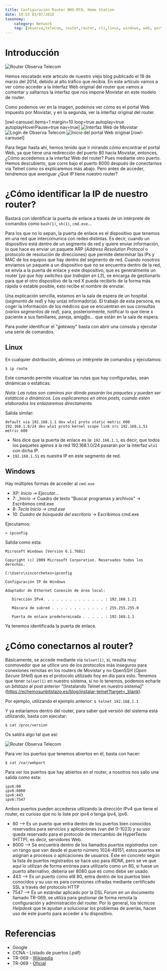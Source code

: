 ```yaml
---
title: Configuración Router BHS-RTA, Home Station
date: 10:53 03/07/2018
taxonomy: 
	category: Network
	tag: [observa,telecom, router,router, cli,linux, windows, web, portal]
---
```


# Introducción
![](router/fisico.jpg "Router Observa Telecom")

Hemos rescatado este artículo de nuestro viejo blog publicado el 19 de marzo del 2014, debido al alto tráfico que recibía. En este artículo vamos a ver cómo acceder a la interfaz Web original del router que vamos a comentar y saltarnos la interfaz que nos impone Movistar en este modelo de router.

Como podemos ver en la imagen, podemos ver cómo es el portal Web impuesto por Movistar, y en la segunda, ver la interfaz original del router.

[owl-carousel items=1 margin=10 loop=true autoplay=true autoplayHoverPause=true nav=true]
![](router/mov_web.png "Interfaz Web de Movistar")
![](router/web_org.png "Login de Observa Telecom")
![](router/web_org_2.png "Inicio del portal Web original")
[/owl-carousel]

Para llegar hasta ahí, hemos tenido que ir mirando cómo encontrar el portal Web, ya que tiene una redirección del puerto 80 hacia Movistar, entonces, ¿Cómo accedemos a la interfaz Web del router? Pues mediante otro puerto. Hemos descubierto, que corre bajo el puerto 8000 después de conectarnos via Telnet como os explicaremos más abajo.
Pero antes de acceder, tendremos que averiguar ¿Qué IP tiene nuestro router?

# ¿Cómo identificar la IP de nuestro router?

Bastará con identificar la puerta de enlace a través de un intérprete de comandos como `bash(1)`, `sh(1)`, `cmd.exe`... 

Para los que no lo sepan, la puerta de enlace es el dispositivo que tenemos en una red que intercomunica con redes distintas. Es decir, cuando un dispositivo está dentro de un segmento de red y quiere enviar información, lo que hace es enviar un paquete ARP (_Address Resolution Protocol_ o protocolo de resolución de direcciones) que permite determinar las IPs y MAC de los equipos que hay dentro del segmento de red. Cuando nosotros enviamos un paquete a un dispositivo que no se encuentra dentro de la red, se envía a la puerta de enlace y este dispositivo, que es generalmente un router (_ya que hay switches que trabajan en L3_), se encarga de gestionarlo para que el otro dispositivo de la red X pueda recibirlo de la forma más rápida o estable posible, esto recibe el nombre de enrutar.

Una explicación sencilla, estamos en la sala de espera de un hospital (_segmento de red_) y hay un(a) informador(a). El trabajo de esta persona, es coger la información de los médicos que se encuentran en sus consultas (_varios segmentos de red_), para, posteriormente, notificar lo que tiene x paciente a sus familiares, pareja, amig@s... que están en la sala de espera. 

Para poder identificar el "_gateway_" basta con abrir una consola y ejecutar una serie de comandos.

## Linux
En cualquier distribución, abrimos un intérprete de comandos y ejecutamos:
```
$ ip route
```
Este comando permite visualizar las rutas que hay configuradas, sean dinámicas o estáticas. 

_Nota: Las rutas son caminos por dónde pasarán los paquetes y pueden ser estáticos o dinámicos. Los explicaremos en otros posts, cuando estén elaborados los enlazaremos directamente._

Salida similar:
```
default via 192.168.1.1 dev wlo1 proto static metric 600 
192.168.1.0/24 dev wlo1 proto kernel scope link src 192.168.1.51 metric 600 
```

 * Nos dice que la puerta de enlace es la: `192.168.1.1`, es decir, que todos los paquetes ajenos a la red 192.168.1.0/24 pasarán por la interfaz `wlo1` con dicha IP.
 * `192.168.1.51` es nuestra IP en este segmento de red.

## Windows
Hay múltiples formas de acceder al `cmd.exe`

 * XP: _Inicio -> Ejecutar..._
 * 7: _Inicio -> Cuadro de texto "Buscar programas y archivos" -> Escribimos cmd.exe
 * 8: _Tecla Inicio -> cmd.exe_
 * 10: _Cuadro de búsqueda del escritorio_ -> Escribimos cmd.exe

Ejecutamos:
```
> ipconfig
```

Salida como esta:
```
Microsoft Windows [Versión 6.1.7601]

Copyright (c) 2009 Microsoft Corporation. Reservados todos los derechos.

C:\Users\sincorchetes>ipconfig

Configuración IP de Windows

Adaptador de Ethernet Conexión de área local:

   Dirección IPv4. . . . . . . . . . . . . . : 192.168.1.21

   Máscara de subred . . . . . . . . . . . . : 255.255.255.0

   Puerta de enlace predeterminada . . . . . : 192.168.1.1
```

Ya tenemos identificada la puerta de enlace.

# ¿Cómo conectarnos al router?

Básicamente, se accede mediante via `telnet(1)`, si, resulta muy conmovedor que se utilice uno de los protocolos más inseguros para conexiones remotas en los routers de Movistar y no OpenSSH (_Open Secure SHell_) que es el protocolo utilizado hoy en día para esto. Tenemos que tener `telnet(1)` en nuestro sistema, si no lo tenemos, podemos echarle un _bitstazo_ al post anterior "[Instalando Telnet en nuestro sistema]"(https://echemosunbitstazo.es/blog/instalar-telnet?target=_blank).

Por ejemplo, utilizando el ejemplo anterior:
```$ telnet 192.168.1.1```

Y ya estaríamos dentro del router, para saber qué versión del sistema está utilizando, basta con ejecutar:
```
$ cat /proc/version
```

Os saldrá algo tal que así:

![](router/uname.png "Router Observa Telecom")

Para ver los puertos que tenemos abiertos en él, basta con hacer:
```
$ cat /var/webport 
```

Para ver los puertos que hay abiertos en el router, a nosotros nos salio una salida como esta:
```
ipv6:80
ipv6:8000
ipv6:443
ipv6:7547
```

Ambos puertos pueden accederse utilizando la dirección IPv4 que tiene el router, es curioso que no lo liste por ipv4 o tenga ipv4, ipv6.

 * 80 --> Es un puerto que entra dentro de los puertos bien conocidos reservados para servicios y aplicaciones (van del 0-1023) y su uso queda reservado para el protocolo de intercambio de HyperTexto (HTTP), es decir, servidores Web. 
 * 8000 --> Se encuentra dentro de los llamados _puertos registrados_ con un rango que van desde el puerto número 1024-49151, estos puertos se asignan a procesos o aplicaciones de usuarios. Éste en concreto según la lista de puertos registrados se hace uso para iRDMI, pero se ve que aquí lo utilizan de forma errónea para utilizarlo como un 80, si fuese un puerto alternativo, debería ser 8080 que es como debe ser usado.
 * 443 --> Es un puerto como el8 80, entra dentro de los puertos bien conocidos y su uso es para conexiones cifradas mediante certificado SSL a través del protocolo HTTP
 * 7547 --> Es un estándar aplicado por la DSL Forum en un documento llamado TR-069, se utiliza para gestionar de forma remota la configuración y administración del router. Por lo general, los técnicos _Helpdesk_ que te ayudan a solucionar los problemas de averías, hacen uso de este puerto para acceder a tu dispositivo.

# Referencias
* Google 
* CCNA - Listado de puertos (.pdf)
* TR-069 - [Wikipedia](https://es.wikipedia.org/wiki/TR-069?target=_blank)
* TR-069 - [Oficial](https://www.broadband-forum.org/standards-and-software/technical-specifications/tr-069-files-tools?target=_blank)
